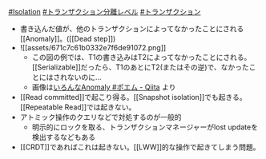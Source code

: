 [#Isolation](Isolation.md) [#トランザクション分離レベル](トランザクション分離レベル.md) [#トランザクション](トランザクション)

- 書き込んだ値が、他のトランザクションによってなかったことにされる[[Anomaly]]。([[Dead step]])
- ![[assets/671c7c61b0332e7f6de91072.png]]
	- この図の例では、T1の書き込みはT2によってなかったことにされる。[[Serializable]]だったら、T1のあとにT2(またはその逆)で、なかったことにはされないのに…
	- 画像は[いろんなAnomaly #ポエム - Qiita](https://qiita.com/kumagi/items/5ef5e404546736ebac49#lost-update) より
- [[Read committed]]で起こり得る。[[Snapshot isolation]]でも起きる。[[Repeatable Read]]では起きない。
- アトミック操作のクエリなどで対処するのが一般的
	- 明示的にロックを取る、トランザクションマネージャーがlost updateを検出するなどもある
- [[CRDT]]であればこれは起きない。[[LWW]]的な操作で起きてしまう問題。
